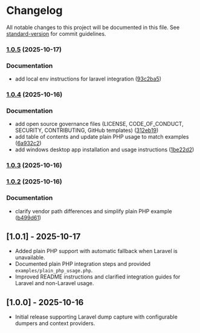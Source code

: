 # Changelog

All notable changes to this project will be documented in this file. See [standard-version](https://github.com/conventional-changelog/standard-version) for commit guidelines.

### [1.0.5](https://github.com/programinglive/laler/compare/v1.0.4...v1.0.5) (2025-10-17)


### Documentation

* add local env instructions for laravel integration ([93c2ba5](https://github.com/programinglive/laler/commit/93c2ba526f64d72175d019838e13484d17907ef7))

### [1.0.4](https://github.com/programinglive/laler/compare/v1.0.3...v1.0.4) (2025-10-16)


### Documentation

* add open source governance files (LICENSE, CODE_OF_CONDUCT, SECURITY, CONTRIBUTING, GitHub templates) ([312eb19](https://github.com/programinglive/laler/commit/312eb1939b1b0ac4a2cc6a1ff6fee8fd3235b93b))
* add table of contents and update plain PHP usage to match examples ([6a932c2](https://github.com/programinglive/laler/commit/6a932c24453d8f856f7941052a582b759eba7ee1))
* add windows desktop app installation and usage instructions ([1be22d2](https://github.com/programinglive/laler/commit/1be22d2af3dfb8906c4a9a7accf969b3b93b288f))

### [1.0.3](https://github.com/programinglive/laler/compare/v1.0.2...v1.0.3) (2025-10-16)

### [1.0.2](https://github.com/programinglive/laler/compare/v1.0.1...v1.0.2) (2025-10-16)


### Documentation

* clarify vendor path differences and simplify plain PHP example ([b499d61](https://github.com/programinglive/laler/commit/b499d61ff2e9bb57a0080c2f4f1035553d612369))

## [1.0.1] - 2025-10-17
- Added plain PHP support with automatic fallback when Laravel is unavailable.
- Documented plain PHP integration steps and provided `examples/plain_php_usage.php`.
- Improved README instructions and clarified integration guides for Laravel and non-Laravel usage.

## [1.0.0] - 2025-10-16
- Initial release supporting Laravel dump capture with configurable dumpers and context providers.

